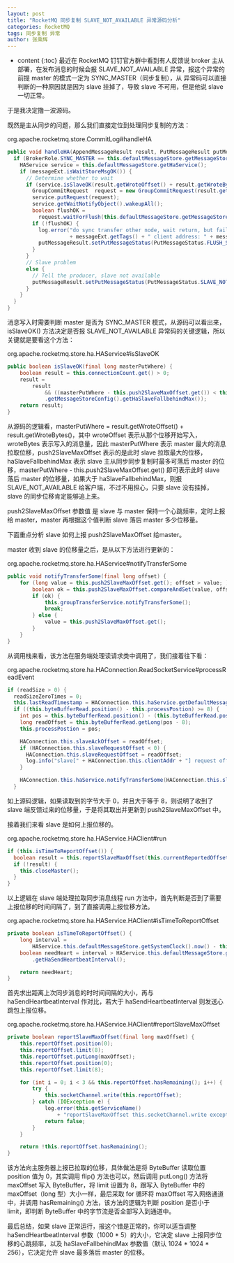 ```yaml
---
layout: post
title: "RocketMQ 同步复制 SLAVE_NOT_AVAILABLE 异常源码分析"
categories: RocketMQ
tags: 同步复制 异常
author: 张乘辉
---
```


* content
{:toc}
最近在 RocketMQ 钉钉官方群中看到有人反馈说 broker 主从部署，在发布消息的时候会报 SLAVE_NOT_AVAILABLE 异常，报这个异常的前提 master 的模式一定为 SYNC_MASTER（同步复制），从 异常码可以直接判断的一种原因就是因为 slave 挂掉了，导致  slave 不可用，但是他说 slave 一切正常。

于是我决定撸一波源码。





既然是主从同步的问题，那么我们直接定位到处理同步复制的方法：

org.apache.rocketmq.store.CommitLog#handleHA

```java
public void handleHA(AppendMessageResult result, PutMessageResult putMessageResult, MessageExt messageExt) {
  if (BrokerRole.SYNC_MASTER == this.defaultMessageStore.getMessageStoreConfig().getBrokerRole()) {
    HAService service = this.defaultMessageStore.getHaService();
    if (messageExt.isWaitStoreMsgOK()) {
      // Determine whether to wait
      if (service.isSlaveOK(result.getWroteOffset() + result.getWroteBytes())) {
        GroupCommitRequest  request = new GroupCommitRequest(result.getWroteOffset() + result.getWroteBytes());
        service.putRequest(request);
        service.getWaitNotifyObject().wakeupAll();
        boolean flushOK =
          request.waitForFlush(this.defaultMessageStore.getMessageStoreConfig().getSyncFlushTimeout());
        if (!flushOK) {
          log.error("do sync transfer other node, wait return, but failed, topic: " + messageExt.getTopic() + " tags: "
                    + messageExt.getTags() + " client address: " + messageExt.getBornHostNameString());
          putMessageResult.setPutMessageStatus(PutMessageStatus.FLUSH_SLAVE_TIMEOUT);
        }
      }
      // Slave problem
      else {
        // Tell the producer, slave not available
        putMessageResult.setPutMessageStatus(PutMessageStatus.SLAVE_NOT_AVAILABLE);
      }
    }
  }
}
```

消息写入时需要判断 master 是否为 SYNC_MASTER 模式，从源码可以看出来，isSlaveOK() 方法决定是否报 SLAVE_NOT_AVAILABLE 异常码的关键逻辑，所以关键就是要看这个方法：

org.apache.rocketmq.store.ha.HAService#isSlaveOK

```java
public boolean isSlaveOK(final long masterPutWhere) {
    boolean result = this.connectionCount.get() > 0;
    result =
        result
            && ((masterPutWhere - this.push2SlaveMaxOffset.get()) < this.defaultMessageStore
            .getMessageStoreConfig().getHaSlaveFallbehindMax());
    return result;
}
```

从源码的逻辑看，masterPutWhere = result.getWroteOffset() + result.getWroteBytes()，其中 wroteOffset 表示从那个位移开始写入，wroteBytes 表示写入的消息量，因此 masterPutWhere 表示 master 最大的消息拉取位移，push2SlaveMaxOffset 表示的是此时 slave 拉取最大的位移，haSlaveFallbehindMax 表示 slave 主从同步同步复制时最多可落后 master 的位移，masterPutWhere - this.push2SlaveMaxOffset.get() 即可表示此时 slave 落后 master 的位移量，如果大于 haSlaveFallbehindMax，则报 SLAVE_NOT_AVAILABLE 给客户端，不过不用担心，只要 slave 没有挂掉，slave 的同步位移肯定能够追上来。

push2SlaveMaxOffset 参数值 是 slave 与 master 保持一个心跳频率，定时上报给 master，master 再根据这个值判断 slave 落后 master 多少位移量。

下面重点分析 slave 如何上报 push2SlaveMaxOffset 给master。

master 收到 slave 的位移量之后，是从以下方法进行更新的：

org.apache.rocketmq.store.ha.HAService#notifyTransferSome

```java
public void notifyTransferSome(final long offset) {
    for (long value = this.push2SlaveMaxOffset.get(); offset > value; ) {
        boolean ok = this.push2SlaveMaxOffset.compareAndSet(value, offset);
        if (ok) {
            this.groupTransferService.notifyTransferSome();
            break;
        } else {
            value = this.push2SlaveMaxOffset.get();
        }
    }
}
```

从调用栈来看，该方法在服务端处理读请求类中调用了，我们接着往下看：

org.apache.rocketmq.store.ha.HAConnection.ReadSocketService#processReadEvent

```java
if (readSize > 0) {
  readSizeZeroTimes = 0;
  this.lastReadTimestamp = HAConnection.this.haService.getDefaultMessageStore().getSystemClock().now();
  if ((this.byteBufferRead.position() - this.processPostion) >= 8) {
    int pos = this.byteBufferRead.position() - (this.byteBufferRead.position() % 8);
    long readOffset = this.byteBufferRead.getLong(pos - 8);
    this.processPostion = pos;

    HAConnection.this.slaveAckOffset = readOffset;
    if (HAConnection.this.slaveRequestOffset < 0) {
      HAConnection.this.slaveRequestOffset = readOffset;
      log.info("slave[" + HAConnection.this.clientAddr + "] request offset " + readOffset);
    }

    HAConnection.this.haService.notifyTransferSome(HAConnection.this.slaveAckOffset);
  }
```

如上源码逻辑，如果读取到的字节大于 0，并且大于等于 8，则说明了收到了 slave 端反馈过来的位移量，于是将其取出并更新到  push2SlaveMaxOffset 中。

接着我们来看 slave 是如何上报位移的。

org.apache.rocketmq.store.ha.HAService.HAClient#run

```java
if (this.isTimeToReportOffset()) {
  boolean result = this.reportSlaveMaxOffset(this.currentReportedOffset);
  if (!result) {
    this.closeMaster();
  }
}
```

以上逻辑在 slave 端处理拉取同步消息线程 run 方法中，首先判断是否到了需要上报位移的时间间隔了，到了直接调用上报位移方法。

org.apache.rocketmq.store.ha.HAService.HAClient#isTimeToReportOffset

```java
private boolean isTimeToReportOffset() {
    long interval =
        HAService.this.defaultMessageStore.getSystemClock().now() - this.lastWriteTimestamp;
    boolean needHeart = interval > HAService.this.defaultMessageStore.getMessageStoreConfig()
        .getHaSendHeartbeatInterval();

    return needHeart;
}
```

首先求出距离上次同步消息的时时间间隔的大小，再与 haSendHeartbeatInterval 作对比，若大于 haSendHeartbeatInterval 则发送心跳包上报位移。

org.apache.rocketmq.store.ha.HAService.HAClient#reportSlaveMaxOffset

```java
private boolean reportSlaveMaxOffset(final long maxOffset) {
    this.reportOffset.position(0);
    this.reportOffset.limit(8);
    this.reportOffset.putLong(maxOffset);
    this.reportOffset.position(0);
    this.reportOffset.limit(8);

    for (int i = 0; i < 3 && this.reportOffset.hasRemaining(); i++) {
        try {
            this.socketChannel.write(this.reportOffset);
        } catch (IOException e) {
            log.error(this.getServiceName()
                + "reportSlaveMaxOffset this.socketChannel.write exception", e);
            return false;
        }
    }

    return !this.reportOffset.hasRemaining();
}
```

该方法向主服务器上报已拉取的位移，具体做法是将 ByteBuffer 读取位置 position 值为 0，其实调用 flip() 方法也可以，然后调用 putLong() 方法将 maxOffset 写入 ByteBuffer，将 limit 设置为 8，跟写入 ByteBuffer 中的 maxOffset（long 型）大小一样，最后采取 for 循环将 maxOffset 写入网络通道中，并调用 hasRemaining() 方法，该方法的逻辑为判断 position 是否小于 limit，即判断 ByteBuffer 中的字节流是否全部写入到通道中。

最后总结，如果 slave 正常运行，报这个错是正常的，你可以适当调整 haSendHeartbeatInterval 参数（1000 * 5）的大小，它决定 slave 上报同步位移的心跳频率，以及 haSlaveFallbehindMax 参数值（默认 1024 * 1024 * 256），它决定允许 slave 最多落后 master 的位移。